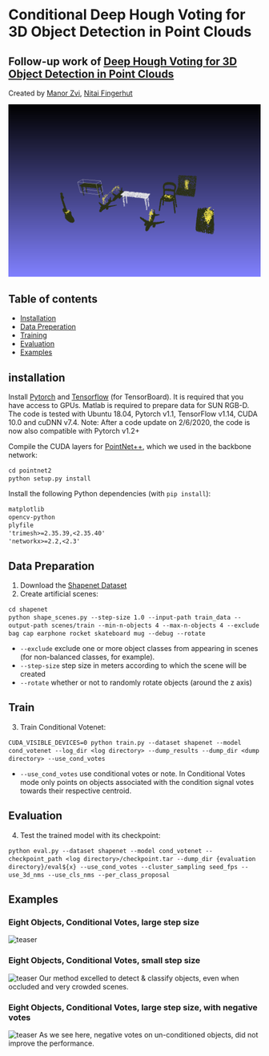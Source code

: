 # Conditional Deep Hough Voting for 3D Object Detection in Point Clouds
## Follow-up work of [Deep Hough Voting for 3D Object Detection in Point Clouds](https://github.com/facebookresearch/votenet)
Created by [Manor Zvi](mailto:manor.zvi@campus.technion.ac.il), [Nitai Fingerhut](mailto:nitaifingerhut@gmail.com)

![teaser](https://github.com/manorzvi/votenet-1/blob/shapenet-workinet-real/results-oct24/eval_shapenet_num_target32_cond_votes/000001_snap00.png)

## Table of contents

- [Installation](#installation)
- [Data Preperation](#data-preparation)
- [Training](#training)
- [Evaluation](#evaluation)
- [Examples](#examples)

## installation

Install [Pytorch](https://pytorch.org/get-started/locally/) and [Tensorflow](https://github.com/tensorflow/tensorflow) (for TensorBoard). It is required that you have access to GPUs. Matlab is required to prepare data for SUN RGB-D. The code is tested with Ubuntu 18.04, Pytorch v1.1, TensorFlow v1.14, CUDA 10.0 and cuDNN v7.4. Note: After a code update on 2/6/2020, the code is now also compatible with Pytorch v1.2+

Compile the CUDA layers for [PointNet++](http://arxiv.org/abs/1706.02413), which we used in the backbone network:

    cd pointnet2
    python setup.py install

Install the following Python dependencies (with `pip install`):

    matplotlib
    opencv-python
    plyfile
    'trimesh>=2.35.39,<2.35.40'
    'networkx>=2.2,<2.3'

## Data Preparation

1. Download the [Shapenet Dataset](https://shapenet.cs.stanford.edu/iccv17/)
2. Create artificial scenes: 
```shell
cd shapenet
python shape_scenes.py --step-size 1.0 --input-path train_data --output-path scenes/train --min-n-objects 4 --max-n-objects 4 --exclude bag cap earphone rocket skateboard mug --debug --rotate
```
- `--exclude` exclude one or more object classes from appearing in scenes (for non-balanced classes, for example).
- `--step-size` step size in meters according to which the scene will be created
- `--rotate` whether or not to randomly rotate objects (around the z axis)

## Train

3. Train Conditional Votenet:
```shell
CUDA_VISIBLE_DEVICES=0 python train.py --dataset shapenet --model cond_votenet --log_dir <log directory> --dump_results --dump_dir <dump directory> --use_cond_votes
```
- `--use_cond_votes` use conditional votes or note. In Conditional Votes mode only points on objects associated with the condition signal votes towards their respective centroid.

## Evaluation

4. Test the trained model with its checkpoint:
```shell
python eval.py --dataset shapenet --model cond_votenet --checkpoint_path <log directory>/checkpoint.tar --dump_dir {evaluation directory}/eval${x} --use_cond_votes --cluster_sampling seed_fps --use_3d_nms --use_cls_nms --per_class_proposal
```

## Examples

### Eight Objects, Conditional Votes, large step size
![teaser](https://github.com/manorzvi/votenet-1/blob/shapenet-workinet-real/large_step_scene.gif)
### Eight Objects, Conditional Votes, small step size
![teaser](https://github.com/manorzvi/votenet-1/blob/small_step_scene.gif)
Our method excelled to detect & classify objects, even when occluded and very crowded scenes.  
### Eight Objects, Conditional Votes, large step size, with negative votes
![teaser](https://github.com/manorzvi/votenet-1/blob/large_step_neg_votes_scene.gif)
As we see here, negative votes on un-conditioned objects, did not improve the performance.
